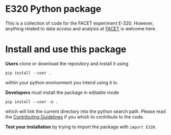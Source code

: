 # E320 Python package

This is  a collection of code for the FACET experiment E-320. However, anything related to data access and analysis at [FACET](https://facet-ii.slac.stanford.edu/) is welcome here.


# Install and use this package

**Users** clone or download the repository and install it using
```
pip install --user .
```
within your python environment you intend using it in.


**Developers** must install the package in editable mode
```
pip install --user -e .
```
which will link the current directory into the python search path. Please read the [Contributing Guidelines](Contributing.md) if you whish to contribute to the code.

**Test your installation** by trying to import the package with `import E320`.
